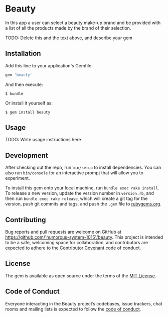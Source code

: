 # Beauty

In this app a user can select a beauty make-up brand and be provided with a list of all the products made by the brand of their selection. 

TODO: Delete this and the text above, and describe your gem

## Installation

Add this line to your application's Gemfile:

```ruby
gem 'beauty'
```

And then execute:

    $ bundle

Or install it yourself as:

    $ gem install beauty

## Usage

TODO: Write usage instructions here

## Development

After checking out the repo, run `bin/setup` to install dependencies. You can also run `bin/console` for an interactive prompt that will allow you to experiment.

To install this gem onto your local machine, run `bundle exec rake install`. To release a new version, update the version number in `version.rb`, and then run `bundle exec rake release`, which will create a git tag for the version, push git commits and tags, and push the `.gem` file to [rubygems.org](https://rubygems.org).

## Contributing

Bug reports and pull requests are welcome on GitHub at https://github.com/'humorous-system-1015'/beauty. This project is intended to be a safe, welcoming space for collaboration, and contributors are expected to adhere to the [Contributor Covenant](http://contributor-covenant.org) code of conduct.

## License

The gem is available as open source under the terms of the [MIT License](https://opensource.org/licenses/MIT).

## Code of Conduct

Everyone interacting in the Beauty project’s codebases, issue trackers, chat rooms and mailing lists is expected to follow the [code of conduct](https://github.com/'humorous-system-1015'/beauty/blob/master/CODE_OF_CONDUCT.md).
